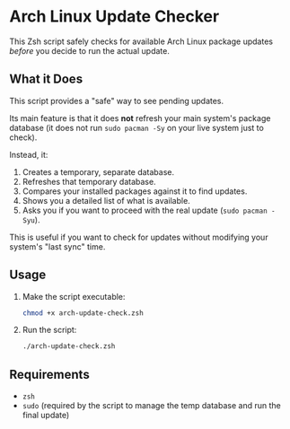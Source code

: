 # Arch Linux Update Checker

This Zsh script safely checks for available Arch Linux package updates *before* you decide to run the actual update.

## What it Does

This script provides a "safe" way to see pending updates.

Its main feature is that it does **not** refresh your main system's package database (it does not run `sudo pacman -Sy` on your live system just to check).

Instead, it:
1.  Creates a temporary, separate database.
2.  Refreshes that temporary database.
3.  Compares your installed packages against it to find updates.
4.  Shows you a detailed list of what is available.
5.  Asks you if you want to proceed with the real update (`sudo pacman -Syu`).

This is useful if you want to check for updates without modifying your system's "last sync" time.

## Usage

1.  Make the script executable:
    ```bash
    chmod +x arch-update-check.zsh
    ```
2.  Run the script:
    ```bash
    ./arch-update-check.zsh
    ```

## Requirements

* `zsh`
* `sudo` (required by the script to manage the temp database and run the final update)